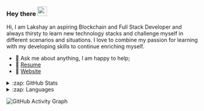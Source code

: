 ### Hey there <img src="https://media.giphy.com/media/hvRJCLFzcasrR4ia7z/giphy.gif" width="25px">

Hi, I am Lakshay an aspiring Blockchain and Full Stack Developer and always thirsty to learn new technology stacks and challenge myself in different scenarios and situations. I love to combine my passion for learning with my developing skills to continue enriching myself.
  
- 💬 Ask me about anything, I am happy to help;
- 📝 [Resume](https://lakshh07.github.io/portfolio/src/media/Lakshay_Resume.pdf)
- 📝 [Website](https://lakshh07.github.io/portfolio/)

<details>
  <summary>:zap: GitHub Stats</summary>
  <img align="left" alt="GitHub Stats" src="https://github-readme-stats.vercel.app/api?username=lakshh07&theme=synthwave&show_icons=true&count_private=true&include_all_commits=true&hide_border=true" />
</details>

<details>
  <summary>:zap: Languages</summary>
  <img align="left" alt="GitHub Language Stats" src="https://github-readme-stats.vercel.app/api/top-langs/?username=lakshh07&layout=compact&theme=synthwave&show_icons=true&count_private=true&include_all_commits=true&hide_border=true"" />
</details>

![GitHub Activity Graph](https://activity-graph.herokuapp.com/graph?username=lakshh07&bg_color=000000&theme=react-dark&line=5bcdec&point=ffffff&area=true&hide_border=true)




<!---
![](https://visitor-badge.glitch.me/badge?page_id=lucifernipun22.lucifernipun22)
lakshh07/lakshh07 is a ✨ special ✨ repository because its `README.md` (this file) appears on your GitHub profile.
You can click the Preview link to take a look at your changes.
--->


<!--
**lakshh07/lakshh07** is a ✨ _special_ ✨ repository because its `README.md` (this file) appears on your GitHub profile.

Here are some ideas to get you started:

- 🔭 I’m currently working on ...
- 🌱 I’m currently learning ...
- 👯 I’m looking to collaborate on ...
- 🤔 I’m looking for help with ...
- 💬 Ask me about ...
- 📫 How to reach me: ...
- 😄 Pronouns: ...
- ⚡ Fun fact: ...
-->
